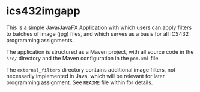 # ics432imgapp

This is a simple Java/JavaFX Application with which users can apply filters
to batches of image (jpg) files, and which serves as a basis for
all ICS432 programming assignments. 

The application is structured as a Maven project, with all source code in the 
`src/` directory and the Maven configuration in the `pom.xml` file.

The `external_filters` directory contains additional image filters, not necessarily implemented in Java, 
which will be relevant for later programming assignment. See `README` file within for details.

